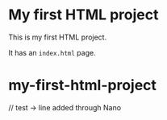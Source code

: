 # My first HTML project

This is my first HTML project.

It has an `index.html` page.
# my-first-html-project
// test -> line added through Nano
